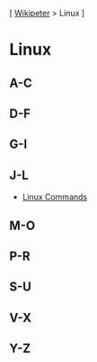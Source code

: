 \[ [Wikipeter](../../README.md) > Linux \]
# Linux
## A-C

## D-F

## G-I

## J-L
- [Linux Commands](Linux-Commands.md)

## M-O

## P-R

## S-U

## V-X

## Y-Z
